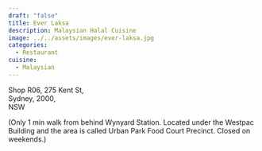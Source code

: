 ```yaml
---
draft: "false"
title: Ever Laksa
description: Malaysian Halal Cuisine
image: ../../assets/images/ever-laksa.jpg
categories:
  - Restaurant
cuisine:
  - Malaysian
---
```

Shop R06, 275 Kent St, \
Sydney, 2000, \
NSW

(Only 1 min walk from behind Wynyard Station. Located under the Westpac Building and the area is called Urban Park Food Court Precinct. Closed on weekends.)
